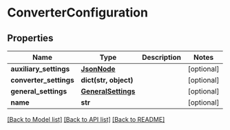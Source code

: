 # ConverterConfiguration

## Properties
Name | Type | Description | Notes
------------ | ------------- | ------------- | -------------
**auxiliary_settings** | [**JsonNode**](JsonNode.md) |  | [optional] 
**converter_settings** | **dict(str, object)** |  | [optional] 
**general_settings** | [**GeneralSettings**](GeneralSettings.md) |  | [optional] 
**name** | **str** |  | [optional] 

[[Back to Model list]](../README.md#documentation-for-models) [[Back to API list]](../README.md#documentation-for-api-endpoints) [[Back to README]](../README.md)


